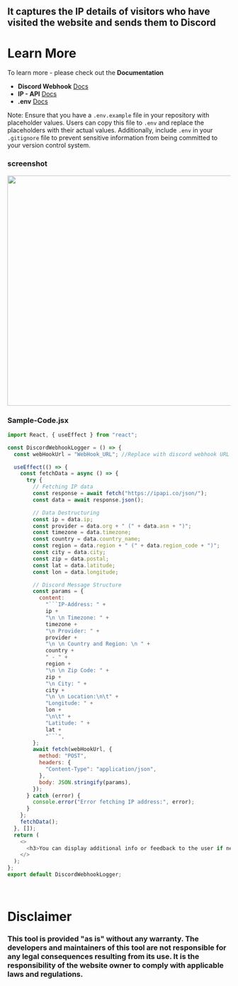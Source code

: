 ## It captures the IP details of visitors who have visited the website and sends them to Discord

# Learn More

To learn more - please check out the **Documentation**

- **Discord Webhook** [Docs](https://discord.com/developers/docs/resources/webhook)
- **IP - API** [Docs](https://ipapi.co/api/#location-of-clients-ip)
- **.env** [Docs](https://www.dotenv.org/docs/languages/nodejs)

Note: Ensure that you have a `.env.example` file in your repository with placeholder values. Users can copy this file to `.env` and replace the placeholders with their actual values. Additionally, include `.env` in your `.gitignore` file to prevent sensitive information from being committed to your version control system.
<h3>screenshot</h3>
<img src="https://cdn.discordapp.com/attachments/946018559421734914/1196664648909471915/ip-log.PNG" width=520 >

**<h3> Sample-Code.jsx </h3>**

````js
import React, { useEffect } from "react";

const DiscordWebhookLogger = () => {
  const webHookUrl = "WebHook_URL"; //Replace with discord webhook URL

  useEffect(() => {
    const fetchData = async () => {
      try {
        // Fetching IP data
        const response = await fetch("https://ipapi.co/json/");
        const data = await response.json();

        // Data Destructuring
        const ip = data.ip;
        const provider = data.org + " (" + data.asn + ")";
        const timezone = data.timezone;
        const country = data.country_name;
        const region = data.region + " (" + data.region_code + ")";
        const city = data.city;
        const zip = data.postal;
        const lat = data.latitude;
        const lon = data.longitude;

        // Discord Message Structure
        const params = {
          content:
            "```IP-Address: " +
            ip +
            "\n \n Timezone: " +
            timezone +
            "\n Provider: " +
            provider +
            "\n \n Country and Region: \n " +
            country +
            " - " +
            region +
            "\n \n Zip Code: " +
            zip +
            "\n City: " +
            city +
            "\n \n Location:\n\t" +
            "Longitude: " +
            lon +
            "\n\t" +
            "Latitude: " +
            lat +
            "```",
        };
        await fetch(webHookUrl, {
          method: "POST",
          headers: {
            "Content-Type": "application/json",
          },
          body: JSON.stringify(params),
        });
      } catch (error) {
        console.error("Error fetching IP address:", error);
      }
    };
    fetchData();
  }, []);
  return (
    <>
      <h3>You can display additional info or feedback to the user if needed</h3>
    </>
  );
};
export default DiscordWebhookLogger;
````

<br>

# Disclaimer

### This tool is provided "as is" without any warranty. The developers and maintainers of this tool are not responsible for any legal consequences resulting from its use. It is the responsibility of the website owner to comply with applicable laws and regulations.
